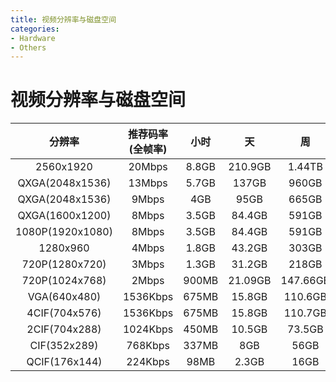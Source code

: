 ```yaml
---
title: 视频分辨率与磁盘空间
categories:
- Hardware
- Others
---
```

# 视频分辨率与磁盘空间

分辨率|推荐码率(全帧率)|小时 |天 |周| 月 | 半年
:---:|:---:|:---:|:---:|:---:|:---:|:---:
2560x1920|	20Mbps|	8.8GB|	210.9GB|	1.44TB|	6.18TB|	37.8TB
QXGA(2048x1536)	|13Mbps	|5.7GB|137GB|	960GB|	4TB	|24TB
QXGA(2048x1536)|	9Mbps|	4GB|	95GB|	665GB|	2.78TB|	16.68TB
QXGA(1600x1200)	|8Mbps|	3.5GB|	84.4GB|	591GB|	2.47TB|	14.82TB
1080P(1920x1080)|	8Mbps|	3.5GB|	84.4GB|	591GB|	2.47TB|	14.82TB
1280x960|	4Mbps|	1.8GB|	43.2GB|	303GB|	1.21TB|	7.26TB
720P(1280x720)|	3Mbps|	1.3GB|	31.2GB|	218GB|	874GB|	5.30TB
720P(1024x768)|	2Mbps	|900MB	|21.09GB	|147.66GB|	632.8GB|	3.7TB
VGA(640x480)|	1536Kbps|	675MB|	15.8GB|	110.6GB	|474GB|	2.78TB
4CIF(704x576)|	1536Kbps|	675MB|	15.8GB|	110.7GB|	474GB|	2.78TB
2CIF(704x288)|	1024Kbps|	450MB|	10.5GB|	73.5GB|	315GB|	1.85TB
CIF(352x289)|	768Kbps|	337MB|	8GB|56GB|	245GB|	1.41TB
QCIF(176x144)|	224Kbps|	98MB|	2.3GB|	16GB|	70GB|	420GB
